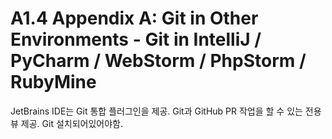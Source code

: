 # A1.4 Appendix A: Git in Other Environments - Git in IntelliJ / PyCharm / WebStorm / PhpStorm / RubyMine

JetBrains IDE는 Git 통합 플러그인을 제공. Git과 GitHub PR 작업을 할 수 있는 전용 뷰 제공. Git 설치되어있어야함.
